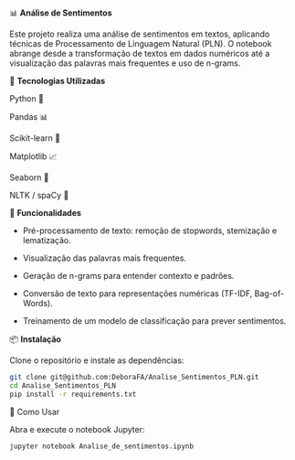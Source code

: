 📊 **Análise de Sentimentos**

Este projeto realiza uma análise de sentimentos em textos, aplicando técnicas de Processamento de Linguagem Natural (PLN). O notebook abrange desde a transformação de textos em dados numéricos até a visualização das palavras mais frequentes e uso de n-grams.

🚀 **Tecnologias Utilizadas**

Python 🐍

Pandas 📊

Scikit-learn 🤖

Matplotlib 📈

Seaborn 🎨

NLTK / spaCy 📝

📌 **Funcionalidades**

- Pré-processamento de texto: remoção de stopwords, stemização e lematização.

- Visualização das palavras mais frequentes.

- Geração de n-grams para entender contexto e padrões.

- Conversão de texto para representações numéricas (TF-IDF, Bag-of-Words).

- Treinamento de um modelo de classificação para prever sentimentos.

📦 **Instalação**

Clone o repositório e instale as dependências:
```bash
git clone git@github.com:DeboraFA/Analise_Sentimentos_PLN.git
cd Analise_Sentimentos_PLN
pip install -r requirements.txt
```

🔧 Como Usar

Abra e execute o notebook Jupyter:
```bash
jupyter notebook Analise_de_sentimentos.ipynb
```
